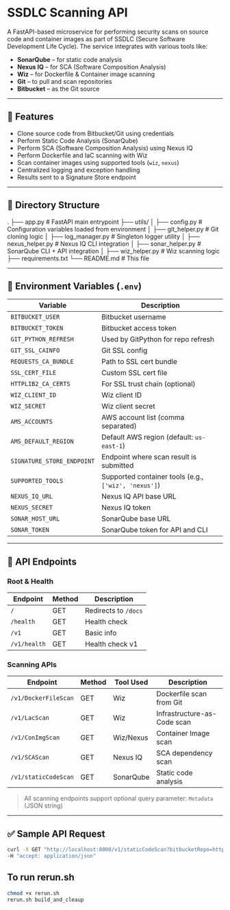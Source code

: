 # SSDLC Scanning API

A FastAPI-based microservice for performing security scans on source code and container images as part of SSDLC (Secure Software Development Life Cycle). The service integrates with various tools like:

- **SonarQube** – for static code analysis
- **Nexus IQ** – for SCA (Software Composition Analysis)
- **Wiz** – for Dockerfile & Container image scanning
- **Git** – to pull and scan repositories
- **Bitbucket** – as the Git source

---

## 🚀 Features

- Clone source code from Bitbucket/Git using credentials
- Perform Static Code Analysis (SonarQube)
- Perform SCA (Software Composition Analysis) using Nexus IQ
- Perform Dockerfile and IaC scanning with Wiz
- Scan container images using supported tools (`wiz`, `nexus`)
- Centralized logging and exception handling
- Results sent to a Signature Store endpoint

---

## 📁 Directory Structure

.
├── app.py # FastAPI main entrypoint
├── utils/
│ ├── config.py # Configuration variables loaded from environment
│ ├── git_helper.py # Git cloning logic
│ ├── log_manager.py # Singleton logger utility
│ ├── nexus_helper.py # Nexus IQ CLI integration
│ ├── sonar_helper.py # SonarQube CLI + API integration
│ ├── wiz_helper.py # Wiz scanning logic
├── requirements.txt
└── README.md # This file


---

## 🔧 Environment Variables (`.env`)

| Variable | Description |
|---------|-------------|
| `BITBUCKET_USER` | Bitbucket username |
| `BITBUCKET_TOKEN` | Bitbucket access token |
| `GIT_PYTHON_REFRESH` | Used by GitPython for repo refresh |
| `GIT_SSL_CAINFO` | Git SSL config |
| `REQUESTS_CA_BUNDLE` | Path to SSL cert bundle |
| `SSL_CERT_FILE` | Custom SSL cert file |
| `HTTPLIB2_CA_CERTS` | For SSL trust chain (optional) |
| `WIZ_CLIENT_ID` | Wiz client ID |
| `WIZ_SECRET` | Wiz client secret |
| `AMS_ACCOUNTS` | AWS account list (comma separated) |
| `AMS_DEFAULT_REGION` | Default AWS region (default: `us-east-1`) |
| `SIGNATURE_STORE_ENDPOINT` | Endpoint where scan result is submitted |
| `SUPPORTED_TOOLS` | Supported container tools (e.g., `['wiz', 'nexus']`) |
| `NEXUS_IQ_URL` | Nexus IQ API base URL |
| `NEXUS_SECRET` | Nexus IQ token |
| `SONAR_HOST_URL` | SonarQube base URL |
| `SONAR_TOKEN` | SonarQube token for API and CLI |

---

## 🔌 API Endpoints

### Root & Health

| Endpoint | Method | Description |
|---------|--------|-------------|
| `/` | GET | Redirects to `/docs` |
| `/health` | GET | Health check |
| `/v1` | GET | Basic info |
| `/v1/health` | GET | Health check v1 |

### Scanning APIs

| Endpoint | Method | Tool Used | Description |
|----------|--------|-----------|-------------|
| `/v1/DockerFileScan` | GET | Wiz | Dockerfile scan from Git |
| `/v1/LacScan` | GET | Wiz | Infrastructure-as-Code scan |
| `/v1/ConImgScan` | GET | Wiz/Nexus | Container Image scan |
| `/v1/SCAScan` | GET | Nexus IQ | SCA dependency scan |
| `/v1/staticCodeScan` | GET | SonarQube | Static code analysis |

> All scanning endpoints support optional query parameter: `Metadata` (JSON string)

---

## ✅ Sample API Request

```bash
curl -X GET "http://localhost:8000/v1/staticCodeScan?bitbucketRepo=https://repo.git&branch=main&pathToScan=src&commit_id=abc123" \
-H "accept: application/json"
```

## To run rerun.sh

```bash
chmod +x rerun.sh
rerun.sh build_and_cleaup
```
